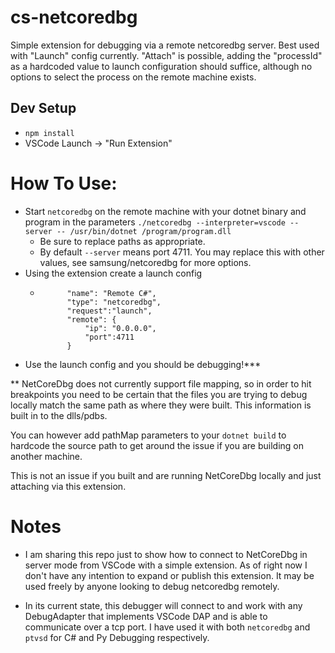 # cs-netcoredbg

Simple extension for debugging via a remote netcoredbg server. Best used with "Launch" config currently.
"Attach" is possible, adding the "processId" as a hardcoded value to launch configuration should suffice, although no options to select the process on the remote machine exists.


## Dev Setup

- `npm install`
- VSCode Launch -> "Run Extension"


# How To Use:

- Start `netcoredbg` on the remote machine with your dotnet binary and program in the parameters `./netcoredbg --interpreter=vscode --server -- /usr/bin/dotnet /program/program.dll`
    - Be sure to replace paths as appropriate.
    - By default `--server` means port 4711. You may replace this with other values, see samsung/netcoredbg for more options.
- Using the extension create a launch config
    - ```
            "name": "Remote C#",
            "type": "netcoredbg",
            "request":"launch",
            "remote": {
                "ip": "0.0.0.0",
                "port":4711
            }
        ```
- Use the launch config and you should be debugging!***



** NetCoreDbg does not currently support file mapping, so in order to hit breakpoints you need to be certain that the files you are trying to debug locally match the same path as where they were built. This information is built in to the dlls/pdbs. 

You can however add pathMap parameters to your `dotnet build` to hardcode the source path to get around the issue if you are building on another machine. 

This is not an issue if you built and are running NetCoreDbg locally and just attaching via this extension.


# Notes

- I am sharing this repo just to show how to connect to NetCoreDbg in server mode from VSCode with a simple extension. As of right now I don't have any intention to expand or publish this extension. It may be used freely by anyone looking to debug netcoredbg remotely.

- In its current state, this debugger will connect to and work with any DebugAdapter that implements VSCode DAP and is able to communicate over a tcp port. I have used it with both `netcoredbg` and `ptvsd` for C# and Py Debugging respectively.